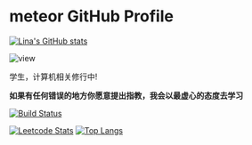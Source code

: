 # meteor  GitHub Profile 

[![Lina's GitHub stats](https://github-readme-stats.vercel.app/api?username=meteorOSS)](https://github.com/anuraghazra/github-readme-stats)

![view](https://moe-counter.glitch.me/get/@meteorOSS.readme)

学生，计算机相关修行中!

**如果有任何错误的地方你愿意提出指教，我会以最虚心的态度去学习**
 
[![Build Status](https://travis-ci.org/joemccann/dillinger.svg?branch=master)](https://travis-ci.org/joemccann/dillinger) 

[![Leetcode Stats](https://leetcard.jacoblin.cool/meteor-m2?theme=forest&font=Noto%20Serif%20Gurmukhi&ext=heatmap&site=cn)](https://leetcard.jacoblin.cool/meteor-m2?theme=forest&font=Noto%20Serif%20Gurmukhi&ext=heatmap&site=cn) [![Top Langs](https://github-readme-stats.vercel.app/api/top-langs/?username=meteorOSS)](https://github.com/anuraghazra/github-readme-stats)
